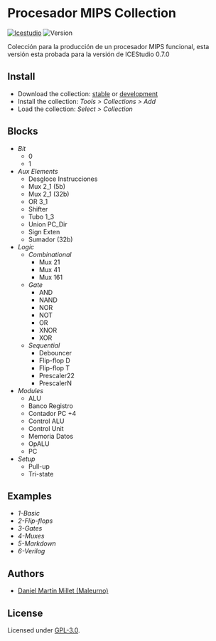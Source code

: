 # Procesador MIPS Collection

[![Icestudio](https://img.shields.io/badge/collection-icestudio-blue.svg)](https://github.com/FPGAwars/icestudio)
![Version](https://img.shields.io/badge/version-v0.1.0-orange.svg)

Colección para la producción de un procesador MIPS funcional, esta versión esta probada para la versión de ICEStudio 0.7.0

## Install

* Download the collection: [stable](https://github.com/Obijuan/Academia-Jedi-Hw/archive/v0.1.0.zip) or [development](https://github.com/Obijuan/Academia-Jedi-Hw/archive/master.zip)
* Install the collection: *Tools > Collections > Add*
* Load the collection: *Select > Collection*

## Blocks

* *Bit*
	* 0
	* 1
* *Aux Elements*
	* Desgloce Instrucciones
	* Mux 2_1 (5b)
	* Mux 2_1 (32b)
	* OR 3_1
	* Shifter
	* Tubo 1_3
	* Union PC_Dir
	* Sign Exten
	* Sumador (32b)
* *Logic*
	* *Combinational*
		* Mux 21
		* Mux 41
		* Mux 161
	* *Gate*
		* AND
		* NAND
		* NOR
		* NOT
		* OR
		* XNOR
		* XOR
	* *Sequential*
		* Debouncer
		* Flip-flop D
		* Flip-flop T
		* Prescaler22
		* PrescalerN
* *Modules*
	* ALU
	* Banco Registro
	* Contador PC +4
	* Control ALU
	* Control Unit
	* Memoria Datos
	* OpALU
	* PC
* *Setup*
	* Pull-up
	* Tri-state

## Examples
* *1-Basic*
* *2-Flip-flops*
* *3-Gates*
* *4-Muxes*
* *5-Markdown*
* *6-Verilog*

## Authors
* [Daniel Martín Millet (Maleurno)](https://github.com/DanielMarMil)


## License

Licensed under [GPL-3.0](https://opensource.org/licenses/GPL-3.0).